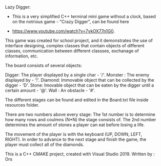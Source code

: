 
Lazy Digger:

* This is a very simplified C++ terminal mini game without a clock, based on the notrious game - "Crazy Digger", can be found here 
- https://www.youtube.com/watch?v=7vkOX77n1G0.

This game was created for school project, and it demonstrates the use of interface designing, complex classes that
contain objects of different classes, communication between different classses, exchanage of information, etc.

The board consists of several objects:

Digger: The player displayed by a single char - '/'.
Monster : The enemy displayed by - '!'.
Diamond: Immovable object that can be collected by the digger - 'D'.
Stone: Imovable object that can be eaten by the digger until a certain amount - '@'.
Wall : An obstacle - '#'.

The different stages can be found and edited in the Board.txt file inside resources folder.

There are two numbers above every stage:
The 1st number is to determine how many rows and coulmns (N*N) the stage consists of.
The 2nd number determines the amount of stones a player can eat before losing a life.

The movement of the player is with the keyboard (UP, DOWN, LEFT, RIGHT).
In order to advance to the next stage and finish the game, the player must collect all of the diamonds.

This is a C++ CMAKE project, created with Visual Studio 2019.
Written by : Ors



